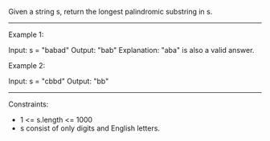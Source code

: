 Given a string s, return the longest palindromic substring in s.

---

Example 1:

Input: s = "babad"
Output: "bab"
Explanation: "aba" is also a valid answer.

Example 2:

Input: s = "cbbd"
Output: "bb"

---

Constraints:
- 1 <= s.length <= 1000
- s consist of only digits and English letters.